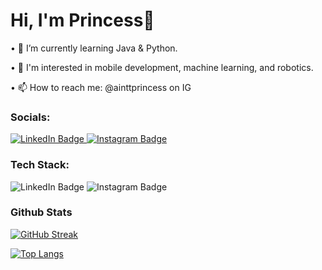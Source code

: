 
<h1>Hi, I'm Princess👋</h1>


• 🌱 I’m currently learning Java & Python.

• 👀 I'm interested in mobile development, machine learning, and robotics.

• 📫 How to reach me: @ainttprincess on IG

<section>
<h3>Socials:</h3>
<div id="badges">
  <a href="your-linkedin-URL">
    <img src="https://img.shields.io/badge/LinkedIn-blue?style=for-the-badge&logo=linkedin&logoColor=white" alt="LinkedIn Badge"/>
  </a>
  <a href="your-instagram-URL">
    <img src="https://img.shields.io/badge/Instagram-red?style=for-the-badge&logo=Instagram&logoColor=white" alt="Instagram Badge"/>
  </a>
</div>
</section>

<h3>Tech Stack:</h3>
<div id="languages">
    <img src="https://img.shields.io/badge/Java-red?style=for-the-badge&logo="https://github.com/devicons/devicon/blob/master/icons/java/java-original-wordmark.svg"&logoColor=white" alt="LinkedIn Badge"/>
    <img src="https://img.shields.io/badge/Instagram-red?style=for-the-badge&logo=Instagram&logoColor=white" alt="Instagram Badge"/>

<h3>Github Stats</h3>


[![GitHub Streak](https://github-readme-streak-stats.herokuapp.com?user=youth-of-may&theme=dark)](https://git.io/streak-stats)

[![Top Langs](https://github-readme-stats.vercel.app/api/top-langs/?username=youth-of-may&layout=compact&theme=vision-friendly-dark)](https://github.com/anuraghazra/github-readme-stats)

<!--
**youth-of-may/youth-of-may** is a ✨ _special_ ✨ repository because its `README.md` (this file) appears on your GitHub profile.

Here are some ideas to get you started:

- 🔭 I’m currently working on ...
- 🌱 I’m currently learning ...
- 👯 I’m looking to collaborate on ...
- 🤔 I’m looking for help with ...
- 💬 Ask me about ...
- 📫 How to reach me: ...
- 😄 Pronouns: ...
- ⚡ Fun fact: ...
-->
